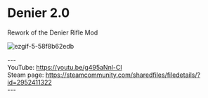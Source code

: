 # Denier 2.0

Rework of the Denier Rifle Mod

![ezgif-5-58f8b62edb](https://github.com/supchyan/Denier-2.0/assets/123704468/36a19983-3475-4561-a665-884650d8443a)

--- <br />
YouTube: https://youtu.be/g495aNnl-CI <br />
Steam page: https://steamcommunity.com/sharedfiles/filedetails/?id=2952411322 <br />
--- <br />

